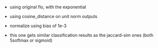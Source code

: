 - using original flo, with the exponential
- using cosine_distance on unit norm outputs
- normalize using bias of 1e-3

- this one gets similar classification results as the jaccard-sim ones (both 5softmax or sigmoid)